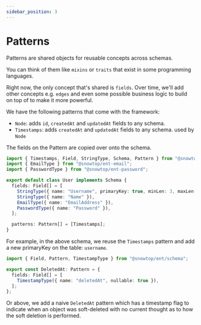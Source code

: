 ```yaml
---
sidebar_position: 3
---
```


# Patterns

Patterns are shared objects for reusable concepts across schemas.

You can think of them like `mixins` or `traits` that exist in some programming languages.

Right now, the only concept that's shared is `fields`. Over time, we'll add other concepts e.g. `edges` and even some possible business logic to build on top of to make it more powerful.

We have the following patterns that come with the framework:

* `Node`: adds `id`, `createdAt` and `updatedAt` fields to any schema.
* `Timestamps`: adds `createdAt` and `updatedAt` fields to any schema. used by `Node`

The fields on the Pattern are copied over onto the schema.

```ts title="src/schema/user.ts"
import { Timestamps, Field, StringType, Schema, Pattern } from "@snowtop/ent/schema";
import { EmailType } from "@snowtop/ent-email";
import { PasswordType } from "@snowtop/ent-password";

export default class User implements Schema {
  fields: Field[] = [
    StringType({ name: "Username", primaryKey: true, minLen: 3, maxLen: 20 }).toLowerCase().trim(),
    StringType({ name: "Name" }),
    EmailType({ name: "EmailAddress" }),
    PasswordType({ name: "Password" }),
  ];

  patterns: Pattern[] = [Timestamps];
}
```

For example, in the above schema, we reuse the `Timestamps` pattern and add a new primaryKey on the table: `username`.

```ts title="src/pattern/deleted_at.ts"
import { Field, Pattern, TimestampType } from "@snowtop/ent/schema";

export const DeletedAt: Pattern = {
  fields: Field[] = [
    TimestampType({ name: "deletedAt", nullable: true }),
  ];
};
```

Or above, we add a naive `DeletedAt` pattern which has a timestamp flag to indicate when an object was soft-deleted with no current thought as to how the soft deletion is performed.
